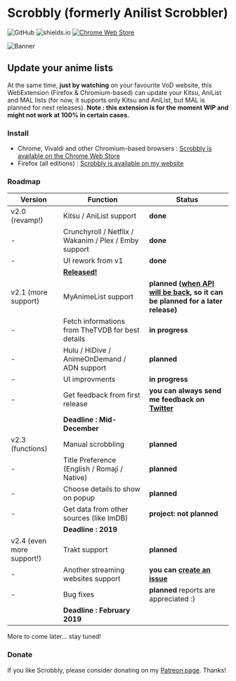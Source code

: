 # Scrobbly (formerly Anilist Scrobbler)

![GitHub](https://img.shields.io/github/license/leonekmi/anilist-scrobbler.svg)
![shields.io](https://img.shields.io/badge/browsers-chromium--based%2C%20firefox-green.svg)
[![Chrome Web Store](https://img.shields.io/chrome-web-store/v/bghcjdikmfopmhpgcocpgfefjppkfjpn.svg)](https://chrome.google.com/webstore/detail/scrobbly/bghcjdikmfopmhpgcocpgfefjppkfjpn)

![Banner](https://scrobbly.leonekmi.fr/banner_github.png)

## Update your anime lists

At the same time, **just by watching** on your favourite VoD website, this WebExtension (Firefox & Chromium-based) can update your Kitsu, AniList and MAL lists (for now, it supports only Kitsu and AniList, but MAL is planned for next releases).
**Note : this extension is for the moment WIP and might not work at 100% in certain cases.**

### Install

- Chrome, Vivaldi and other Chromium-based browsers : [Scrobbly is available on the Chrome Web Store](https://chrome.google.com/webstore/detail/scrobbly/bghcjdikmfopmhpgcocpgfefjppkfjpn)
- Firefox (all editions) : [Scrobbly is available on my website](https://scrobbly.leonekmi.fr/firefox/scrobbly-2.0.0-fx.xpi)

### Roadmap

| Version                   | Function                                                                                             | Status                                                                                                                                               |
|---------------------------|------------------------------------------------------------------------------------------------------|------------------------------------------------------------------------------------------------------------------------------------------------------|
| v2.0 (revamp!)            | Kitsu / AniList support                                                                              | **done**                                                                                                                                             |
| -                         | Crunchyroll / Netflix / Wakanim / Plex / Emby support                                                | **done**                                                                                                                                             |
| -                         | UI rework from v1                                                                                    | **done**                                                                                                                                             |
|                           | **[Released!](https://github.com/leonekmi/scrobbly/releases/tag/v2.0-epsilon)** |                                                                                                                                                      |
| v2.1 (more support)       | MyAnimeList support                                                                                  | **planned ([when API will be back](https://myanimelist.net/forum/?topicid=1740204&show=400#msg56198138), so it can be planned for a later release)** |
| -                         | Fetch informations from TheTVDB for best details                                                     | **in progress**                                                                                                                                          |
| -                         | Hulu / HiDive / AnimeOnDemand / ADN support                                                          | **planned**                                                                                                                                          |
| -                         | UI improvments                                                                                       | **in progress**                                                                                                                                      |
| -                         | Get feedback from first release                                                                      | **you can always send me feedback on [Twitter](https://twitter.com/leonekmi)**                                                                       |
|                           | **Deadline : Mid-December**                                                                          |                                                                                                                                                      |
| v2.3 (functions)          | Manual scrobbling                                                                                    | **planned**                                                                                                                                          |
| -                         | Title Preference (English / Romaji / Native)                                                         | **planned**                                                                                                                                          |
| -                         | Choose details to show on popup                                                                      | **planned**                                                                                                                                          |
| -                         | Get data from other sources (like ImDB)                                                              | **project: not planned**                                                                                                                             |
|                           | **Deadline : 2019**                                                                                  |                                                                                                                                                      |
| v2.4 (even more support!) | Trakt support                                                                                        | **planned**                                                                                                                                          |
| -                         | Another streaming websites support                                                                   | **you can [create an issue](https://github.com/leonekmi/scrobbly/issues/new)**                                                                       |
| -                         | Bug fixes                                                                                            | **planned** reports are appreciated :)                                                                                                               |
|                           | **Deadline : February 2019**                                                                         |                                                                                                                                                      |

More to come later... stay tuned!

### Donate

If you like Scrobbly, please consider donating on my [Patreon page](https://patreon.com/leonekmi). Thanks!
